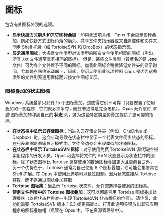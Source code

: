 # 图标

包含有关图标外观的选项。

- **显示快捷方式箭头和其它图标叠加**：如果此选项关闭，Opus 不会显示图标叠加，例如快捷方式图标角落的箭头、共享文件夹指示器或来自源控件和文件夹同步 Shell 扩展（如 TortoiseSVN 和 DropBox）的状态指示器。
- **显示通用图标**：大多数文件类型对该类型的所有文件使用相同的图标（例如，所有 .txt 文件通常具有相同的图标）。但是，某些文件类型（最著名的是 **.exe** 文件）可为各个文件赋予不同的图标。加载此图标会稍微降低文件夹的显示时间，尤其是在网络驱动器上，因此，您可以使用此选项控制 Opus 是否为这些类型的文件列表通用图标而非按文件图标显示。

### 图标叠加的状态图标

Windows 系统最多只允许 15 个图标叠加，这使得它们不可靠（只要安装了使用叠加的一些程序，它们就必须争夺，而胜者通常是完全随机）。Opus 允许您将 *某些* 图标叠加转移到自己的 **状态** 列，这为这些特定类型的叠加提供了更可靠的指标。

- **在状态栏中显示云存储图标**：当进入云存储文件夹（例如，OneDrive 或 Dropbox）时，这会自动导致在状态栏中显示一个代表文件同步状态的图标。在列表和缩略图等显示模式中，文件旁边也会出现类似的状态图标。
- **在状态栏中显示 TortoiseSVN 图标**：对于使用免费 TortoiseSVN 源代码控制实用程序的开发人员，Opus 可选择将文件的 SVN 状态显示为状态栏中的图标。除了状态图标比 Tortoise 通常使用的普通图标叠加更大且更醒目之外，另一个优势在于，Tortoise 通常为自己使用 8 个图标叠加，它可能会排挤其它 Shell 扩展。在 Opus 中使用此选项可以绕过限制，因为状态直接从 Tortoise 获取，而不是通过图标叠加获取。
- **Tortoise 图标集**：当显示 Tortoise 状态时，允许您选择要使用的图标集。
- **禁用文件列表中的 Tortoise 图标叠加**：这可以彻底禁用 Tortoise 图标叠加处理程序（以便状态栏是唯一出现 TortoiseSVN 状态图标的位置）。请注意，此功能需要 TortoiseSVN 版本 1.9.3 或更高版本。打开此选项将释放出其它应用程序的图标叠加槽（尽管在 Opus 中，不在资源管理器中）。